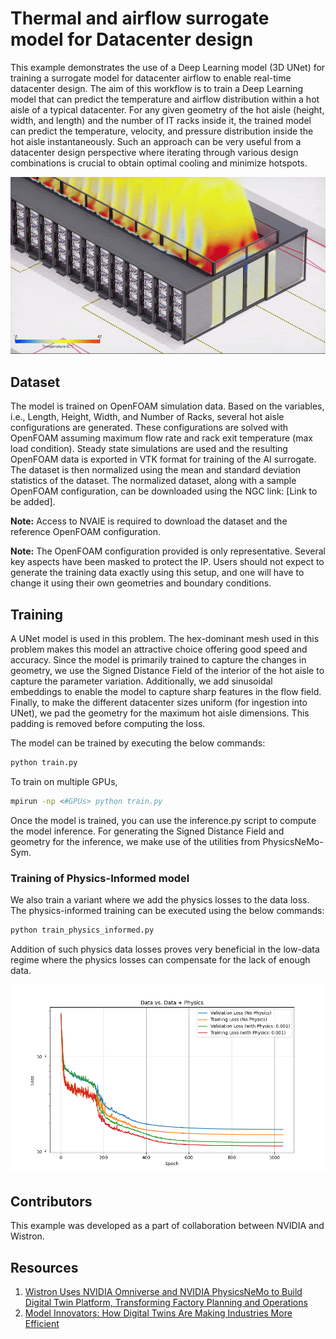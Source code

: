 # Thermal and airflow surrogate model for Datacenter design

This example demonstrates the use of a Deep Learning model (3D UNet) for training a
surrogate model for datacenter airflow to enable real-time datacenter design.
The aim of this workflow is to train a Deep Learning model that can predict the
temperature and airflow distribution within a hot aisle of a typical datacenter.
For any given geometry of the hot aisle (height, width, and length) and the number
of IT racks inside it, the trained model can predict the temperature, velocity,
and pressure distribution inside the hot aisle instantaneously. Such an approach
can be very useful from a datacenter design perspective where iterating through
various design combinations is crucial to obtain optimal cooling and minimize
hotspots.

![Design study using the AI surrogate model](../../../docs/img/datacenter_design_cfd.gif)

## Dataset

The model is trained on OpenFOAM simulation data. Based on the variables, i.e.,
Length, Height, Width, and Number of Racks, several hot aisle configurations are
generated. These configurations are solved with OpenFOAM assuming maximum flow
rate and rack exit temperature (max load condition). Steady state simulations
are used and the resulting OpenFOAM data is exported in VTK format for training
of the AI surrogate. The dataset is then normalized using the mean and standard
deviation statistics of the dataset. The normalized dataset, along with a sample
OpenFOAM configuration, can be downloaded using the NGC link: [Link to be added].

**Note:** Access to NVAIE is required to download the dataset
and the reference OpenFOAM configuration.

**Note:** The OpenFOAM configuration provided is only representative.
Several key aspects have been masked to protect the IP.
Users should not expect to generate the training data
exactly using this setup, and one will have to change
it using their own geometries and boundary conditions.

## Training

A UNet model is used in this problem. The hex-dominant mesh used in this problem
makes this model an attractive choice offering good speed and accuracy. Since
the model is primarily trained to capture the changes in geometry, we use the
Signed Distance Field of the interior of the hot aisle to capture the parameter
variation. Additionally, we add sinusoidal embeddings to enable the model to
capture sharp features in the flow field. Finally, to make the different
datacenter sizes uniform (for ingestion into UNet), we pad the geometry for the
maximum hot aisle dimensions. This padding is removed before computing the loss.

The model can be trained by executing the below commands:

```bash
python train.py
```

To train on multiple GPUs,

```bash
mpirun -np <#GPUs> python train.py
```

Once the model is trained, you can use the inference.py script to compute the
model inference. For generating the Signed Distance Field and geometry for the
inference, we make use of the utilities from PhysicsNeMo-Sym.

### Training of Physics-Informed model

We also train a variant where we add the physics losses to the data loss.
The physics-informed training can be executed using the below commands:

```bash
python train_physics_informed.py
```

Addition of such physics data losses proves very beneficial in the low-data
regime where the physics losses can compensate for the lack of enough data.

![Comparison of data+physics driven training with pure data driven training](../../../docs/img/datacenter_hybrid_training.png)

## Contributors

This example was developed as a part of collaboration between NVIDIA and Wistron.

## Resources

1. [Wistron Uses NVIDIA Omniverse and NVIDIA PhysicsNeMo to Build Digital Twin Platform, Transforming Factory Planning and Operations](https://www.wistron.com/en/Newsroom/2024-03-19-1)
2. [Model Innovators: How Digital Twins Are Making Industries More Efficient](https://blogs.nvidia.com/blog/digital-twins-nvidia-physicsnemo-wistron/)
